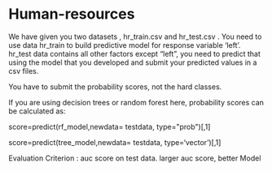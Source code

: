 # Human-resources
We have given you two datasets , hr_train.csv and hr_test.csv . You need to use data hr_train to build predictive model for response variable ‘left’. hr_test data contains all other factors except “left”, you need to predict that using the model that you developed and submit your predicted values in a csv files.

You have to submit the probability scores, not the hard classes.

If you are using decision trees or random forest here, probability scores can be calculated as:

score=predict(rf_model,newdata= testdata, type="prob")[,1]

score=predict(tree_model,newdata= testdata, type=‘vector’)[,1]



Evaluation Criterion : auc score on test data. larger auc score, better Model
